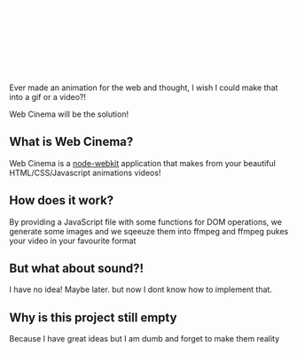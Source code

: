 ![Web Cinema](header.gif)

Ever made an animation for the web and thought, I wish I could make that into a gif or a video?!

Web Cinema will be the solution!

## What is Web Cinema?

Web Cinema is a [node-webkit](https://github.com/rogerwang/node-webkit) application that makes from your beautiful HTML/CSS/Javascript animations videos!

## How does it work?

By providing a JavaScript file with some functions for DOM operations, we generate some images and we sqeeuze them into ffmpeg and ffmpeg pukes your video in your favourite format

## But what about sound?!

I have no idea! Maybe later. but now I dont know how to implement that.

## Why is this project still empty

Because I have great ideas but I am dumb and forget to make them reality
